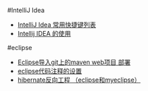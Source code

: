 #IntelliJ Idea
* [IntelliJ Idea 常用快捷键列表](http://lavasoft.blog.51cto.com/62575/97730/)
* [Intellij IDEA 的使用](http://my.oschina.net/lujianing/blog/177042?fromerr=wrDtQz01)


#eclipse
* [Eclipse导入git上的maven web项目 部署](http://blog.csdn.net/memray/article/details/36893737)
* [eclipse代码注释的设置](http://blog.csdn.net/shiyuezhong/article/details/8450578)
* [ hibernate反向工程 （eclipse和myeclipse）](http://blog.csdn.net/success041000/article/details/6455080/)

